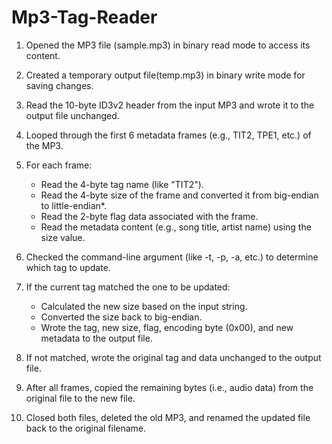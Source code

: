 # Mp3-Tag-Reader

1. Opened the MP3 file (sample.mp3) in binary read mode to access its content.
2. Created a temporary output file(temp.mp3) in binary write mode for saving changes.
3. Read the 10-byte ID3v2 header from the input MP3 and wrote it to the output file unchanged.
4. Looped through the first 6 metadata frames (e.g., TIT2, TPE1, etc.) of the MP3.
5. For each frame:

   * Read the 4-byte tag name (like "TIT2").
   * Read the 4-byte size of the frame and converted it from big-endian to little-endian*.
   * Read the 2-byte flag data associated with the frame.
   * Read the metadata content (e.g., song title, artist name) using the size value.
6. Checked the command-line argument (like -t, -p, -a, etc.) to determine which tag to update.
7. If the current tag matched the one to be updated:

   * Calculated the new size based on the input string.
   * Converted the size back to big-endian.
   * Wrote the tag, new size, flag, encoding byte (0x00), and new metadata to the output file.
     
8. If not matched, wrote the original tag and data unchanged to the output file.
9. After all frames, copied the remaining bytes (i.e., audio data) from the original file to the new file.
10. Closed both files, deleted the old MP3, and renamed the updated file back to the original filename.

